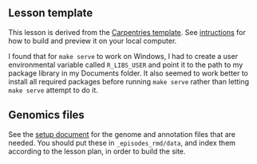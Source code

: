 ## Lesson template

This lesson is derived from the
[Carpentries template](https://github.com/carpentries/lesson-example).
See [intructions](https://carpentries.github.io/lesson-example/setup.html)
for how to build and preview it on your local computer.

I found that for `make serve` to work on Windows, I had to create a user
environmental variable called `R_LIBS_USER` and point it to the path to
my package library in my Documents folder.  It also seemed to work better to
install all required packages before running `make serve` rather than letting
`make serve` attempt to do it.

## Genomics files

See the [setup document](setup.md) for the genome and annotation files that
are needed.  You should put these in `_episodes_rmd/data`, and index them
according to the lesson plan, in order to build the site.
